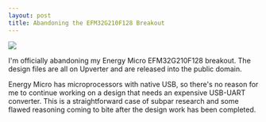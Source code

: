 ```yaml
---
layout: post
title: Abandoning the EFM32G210F128 Breakout 
---
```


![][0]

I'm officially abandoning my Energy Micro EFM32G210F128 breakout. The design files are all on Upverter and are released into the public domain.

Energy Micro has microprocessors with native USB, so there's no reason for me to continue working on a design that needs an expensive USB-UART converter. This is a straightforward case of subpar research and some flawed reasoning coming to bite after the design work has been completed.

[0]: /images/efm32_breakout.jpg